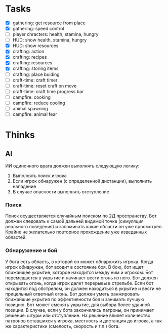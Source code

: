 # Tasks

- [x] gathering: get resource from place
- [x] gathering: speed control
- [ ] player chracters: health, stamina, hungry
- [ ] HUD: show health, stamina, hungry
- [x] HUD: show resources
- [x] crafting: action
- [x] crafting: recipes
- [x] crafting: resources
- [x] crafting: storing items
- [ ] crafting: place buiding
- [ ] craft-time: craft timer
- [ ] craft-time: reset craft on move
- [ ] craft-time: craft time progress bar
- [ ] campfire: cooking
- [ ] campfire: reduce cooling
- [ ] animal spawning
- [ ] campfire: animal fear

# Thinks

## AI

ИИ одиночного врага должен выполнять следующую логику:
1. Выполнять поиск игрока
2. Если игрок обнаружен (с определенной дистанции), выполнить нападение
3. В случае опасности выполнять отступление

### Поиск 
Поиск осуществляется случайным поиском по 2Д пространству. Бот должен следовать
к самой дальней видимой точке (симуляция реального поведения) и запоминать
какие области он уже просмотрел. Крайне не желательно повторное прохождение уже
изведанных областей.

### Обнаружение и бой
У бота есть область, в которой он может обнаружить игрока. Когда игрок
обнаружен, бот входит в состояние боя. В бою, бот ищет ближайщее укрытие,
которое находится между ним и игроком. Бот перемещается в укрытие и начинает
вести огонь из него.
Бот должен открывать огонь, когда игрок далет перерывы в стрельбе. Если бот
находится под обстрелом, он должен находиться в укрытие и вести не прицельный
ответный огонь.
Бот должен уметь ранжировать ближайшие укрытия по эффективности боя и занимать
лучшую позицию. Бот может сменять укрытие, для выбора более удачной позиции. 
В случае, если у бота закончились патроны, он принимает решение: штурм или
отступление. На решение влияет количество патронов оставшихся у игрока,
местность и дистанция до игрока, а так же характеристики (смелость, скорость и
т.п.) бота.
